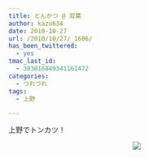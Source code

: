 ```yaml
---
title: とんかつ @ 双葉
author: kazu634
date: 2010-10-27
url: /2010/10/27/_1606/
has_been_twittered:
  - yes
tmac_last_id:
  - 303816849341161472
categories:
  - つれづれ
tags:
  - 上野

---
```

<div class="pp_items">
<div class="pp_item" align="left">
<p>
      上野でトンカツ！
</p>
</div>
  
<div class="pp_item" align="center">
<img src="http://static.pixelpipe.com/e0752bf4-341d-4c03-8cf6-faf6f94a26a1_b.jpg" style="max-width: 100%;" />
</div>
</div>